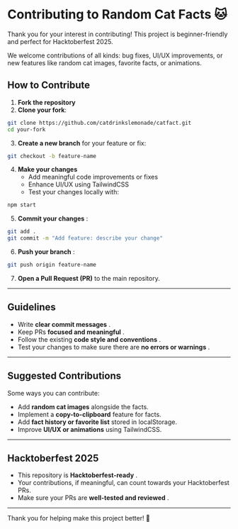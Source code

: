 # Contributing to Random Cat Facts 🐱

Thank you for your interest in contributing! This project is beginner-friendly and perfect for Hacktoberfest 2025.

We welcome contributions of all kinds: bug fixes, UI/UX improvements, or new features like random cat images, favorite facts, or animations.

## How to Contribute

1. **Fork the repository**
2. **Clone your fork**:

```bash
git clone https://github.com/catdrinkslemonade/catfact.git
cd your-fork
```



3. **Create a new branch** for your feature or fix:

```bash
git checkout -b feature-name
```

4. **Make your changes**
   * Add meaningful code improvements or fixes
   * Enhance UI/UX using TailwindCSS
   * Test your changes locally with:

```bash
npm start
```

5. **Commit your changes** :

```bash
git add .
git commit -m "Add feature: describe your change"
```

6. **Push your branch** :

```bash
git push origin feature-name
```

7. **Open a Pull Request (PR)** to the main repository.

---

## Guidelines

* Write  **clear commit messages** .
* Keep PRs  **focused and meaningful** .
* Follow the existing  **code style and conventions** .
* Test your changes to make sure there are  **no errors or warnings** .

---

## Suggested Contributions

Some ways you can contribute:

* Add **random cat images** alongside the facts.
* Implement a **copy-to-clipboard** feature for facts.
* Add **fact history or favorite list** stored in localStorage.
* Improve **UI/UX or animations** using TailwindCSS.

---

## Hacktoberfest 2025

* This repository is  **Hacktoberfest-ready** .
* Your contributions, if meaningful, can count towards your Hacktoberfest PRs.
* Make sure your PRs are  **well-tested and reviewed** .

---

Thank you for helping make this project better! 🐾
